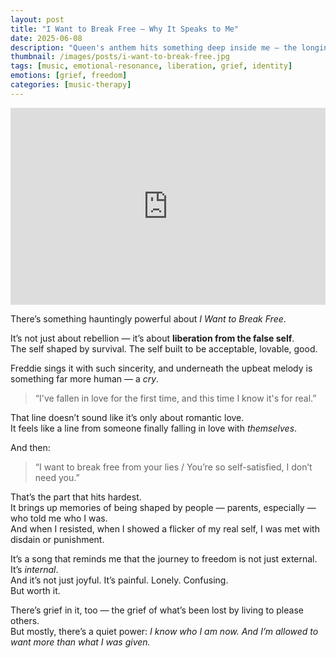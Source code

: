 ```yaml
---
layout: post
title: "I Want to Break Free — Why It Speaks to Me"
date: 2025-06-08
description: "Queen's anthem hits something deep inside me — the longing to live without masks, and the grief of being shaped by what others wanted me to be."
thumbnail: /images/posts/i-want-to-break-free.jpg
tags: [music, emotional-resonance, liberation, grief, identity]
emotions: [grief, freedom]
categories: [music-therapy]
---
```


<div class="video-wrapper">
  <iframe width="100%" height="315" src="https://www.youtube.com/embed/f4Mc-NYPHaQ" title="Queen - I Want To Break Free" frameborder="0" allowfullscreen></iframe>
</div>

There’s something hauntingly powerful about *I Want to Break Free*.

It’s not just about rebellion — it’s about **liberation from the false self**.  
The self shaped by survival. The self built to be acceptable, lovable, good.

Freddie sings it with such sincerity, and underneath the upbeat melody is something far more human — a *cry*.

> “I've fallen in love for the first time, and this time I know it's for real.”  

That line doesn’t sound like it’s only about romantic love.  
It feels like a line from someone finally falling in love with *themselves*.

And then:  
> “I want to break free from your lies / You’re so self-satisfied, I don’t need you.”  

That’s the part that hits hardest.  
It brings up memories of being shaped by people — parents, especially — who told me who I was.  
And when I resisted, when I showed a flicker of my real self, I was met with disdain or punishment.

It’s a song that reminds me that the journey to freedom is not just external. It’s *internal*.  
And it’s not just joyful. It’s painful. Lonely. Confusing.  
But worth it.

There’s grief in it, too — the grief of what’s been lost by living to please others.  
But mostly, there’s a quiet power: *I know who I am now. And I’m allowed to want more than what I was given.*
